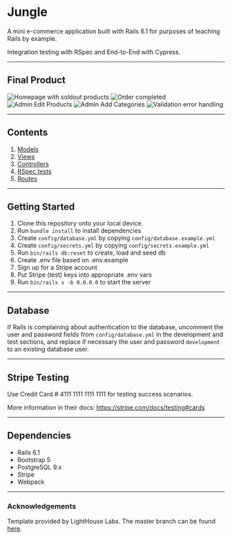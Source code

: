 # Jungle

A mini e-commerce application built with Rails 6.1 for purposes of teaching Rails by example.

Integration testing with RSpec and End-to-End with Cypress.

---
## Final Product

![Homepage with soldout products](./app/assets/images/Homepage-soldout.png)
![Order completed](./app/assets/images/Order-complete.png)
![Admin Edit Products](./app/assets/images/Admin-add-products.png)
![Admin Add Categories](./app/assets/images/Admin-add-category.png)
![Validation error handling](./app/assets/images/Valdiation-errors.png)

---

## Contents
1. [Models](/app/models)
2. [Views](/app/views)
3. [Controllers](/app/controllers)
4. [RSpec tests](/spec/models)
5. [Routes](/config/routes.rb)

---

## Getting Started

1. Clone this repository onto your local device.
2. Run `bundle install` to install dependencies
3. Create `config/database.yml` by copying `config/database.example.yml`
4. Create `config/secrets.yml` by copying `config/secrets.example.yml`
5. Run `bin/rails db:reset` to create, load and seed db
6. Create .env file based on .env.example
7. Sign up for a Stripe account
8. Put Stripe (test) keys into appropriate .env vars
9. Run `bin/rails s -b 0.0.0.0` to start the server

---

## Database

If Rails is complaining about authentication to the database, uncomment the user and password fields from `config/database.yml` in the development and test sections, and replace if necessary the user and password `development` to an existing database user.

---

## Stripe Testing

Use Credit Card # 4111 1111 1111 1111 for testing success scenarios.

More information in their docs: <https://stripe.com/docs/testing#cards>

---

## Dependencies

- Rails 6.1 
- Bootstrap 5
- PostgreSQL 9.x
- Stripe
- Webpack

---
### Acknowledgements

Template provided by LightHouse Labs. The master branch can be found [here](https://github.com/lighthouse-labs/jungle-rails).